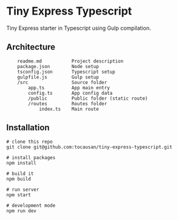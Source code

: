 # Tiny Express Typescript

Tiny Express starter in Typescript using Gulp compilation.

## Architecture
```text
    readme.md           Project description
    package.json        Node setup
    tsconfig.json       Typescript setup
    gulpfile.js         Gulp setup
    /src                Source folder
        app.ts          App main entry
        config.ts       App config data
        /public         Public folder (static route)
        /routes         Routes folder
            index.ts    Main route
```

## Installation
```text
# clone this repo
git clone git@github.com:tocausan/tiny-express-typescript.git

# install packages
npm install

# build it
npm build

# run server
npm start

# development mode
npm run dev
```
